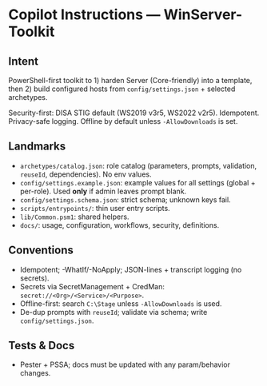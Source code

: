 # Copilot Instructions — WinServer-Toolkit

## Intent
PowerShell-first toolkit to 1) harden Server (Core-friendly) into a template, then 2) build configured hosts from `config/settings.json` + selected archetypes.

Security-first: DISA STIG default (WS2019 v3r5, WS2022 v2r5). Idempotent. Privacy-safe logging. Offline by default unless `-AllowDownloads` is set.

## Landmarks
- `archetypes/catalog.json`: role catalog (parameters, prompts, validation, `reuseId`, dependencies). No env values.
- `config/settings.example.json`: example values for all settings (global + per-role). Used **only** if admin leaves prompt blank.
- `config/settings.schema.json`: strict schema; unknown keys fail.
- `scripts/entrypoints/`: thin user entry scripts.
- `lib/Common.psm1`: shared helpers.
- `docs/`: usage, configuration, workflows, security, definitions.

## Conventions
- Idempotent; -WhatIf/-NoApply; JSON-lines + transcript logging (no secrets).
- Secrets via SecretManagement + CredMan: `secret://<Org>/<Service>/<Purpose>`.
- Offline-first: search `C:\Stage` unless `-AllowDownloads` is used.
- De-dup prompts with `reuseId`; validate via schema; write `config/settings.json`.

## Tests & Docs
- Pester + PSSA; docs must be updated with any param/behavior changes.
